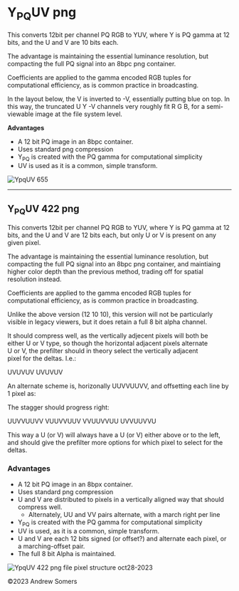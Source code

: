 # Y<sub>PQ</sub>UV png

This converts 12bit per channel PQ RGB to YUV, where Y is PQ gamma at 12
bits, and the U and V are 10 bits each.

The advantage is maintaining the essential luminance resolution, but
compacting the full PQ signal into an 8bpc png container.

Coefficients are applied to the gamma encoded RGB tuples for
computational efficiency, as is common practice in broadcasting.

In the layout below, the V is inverted to -V, essentially putting blue
on top. In this way, the truncated U Y -V channels very roughly fit R G
B, for a semi-viewable image at the file system level.

**Advantages**

-   A 12 bit PQ image in an 8bpc container.
-   Uses standard png compression
-   Y<sub>PQ</sub> is created with the PQ gamma for computational
    simplicity
-   UV is used as it is a common, simple transform.



![YpqUV 655](https://github.com/Myndex/10bit-png/assets/42009457/389e3d0c-13f9-45e6-843e-98c3ace86a50)


------------------------------------------------------------------------

## Y<sub>PQ</sub>UV 422 png

This converts 12bit per channel PQ RGB to YUV, where Y is PQ gamma at 12
bits, and the U and V are 12 bits each, but only U or V is present on
any given pixel.

The advantage is maintaining the essential luminance resolution, but
compacting the full PQ signal into an 8bpc png container, and maintiaing
higher color depth than the previous method, trading off for spatial
resolution instead.

Coefficients are applied to the gamma encoded RGB tuples for
computational efficiency, as is common practice in broadcasting.

Unlike the above version (12 10 10), this version will not be
particularly visible in legacy viewers, but it does retain a full 8 bit
alpha channel. 

It should compress well, as the vertically adjecent pixels will both be    
either U or V type, so though the horizontal adjacent pixels alternate    
U or V, the prefilter should in theory select the vertically adjacent   
pixel for the deltas. I.e.:

UVUVUV
UVUVUV

An alternate scheme is, horizonally UUVVUUVV, and offsetting each line by 1 pixel as:

The stagger should progress right:

UUVVUUVV
VUUVVUUV
VVUUVVUU
UVVUUVVU

This way a U (or V) will always have a U (or V) either above or to the left, and 
should give the prefilter more options for which pixel to select for the deltas.


### Advantages

-   A 12 bit PQ image in an 8bpx container.
-   Uses standard png compression
-   U and V are distributed to pixels in a vertically aligned way that should compress well.
    - Alternately, UU and VV pairs alternate, with a march right per line  
-   Y<sub>PQ</sub> is created with the PQ gamma for computational simplicity
-   UV is used, as it is a common, simple transform.
-   U and V are each 12 bits signed (or offset?) and alternate each pixel, or a marching-offset pair.
-   The full 8 bit Alpha is maintained.


![YpqUV 422  png file pixel structure oct28-2023](https://github.com/Myndex/10bit-png/assets/42009457/9dabac85-9905-4095-90fc-1528b1e27fd9)

©2023 Andrew Somers
